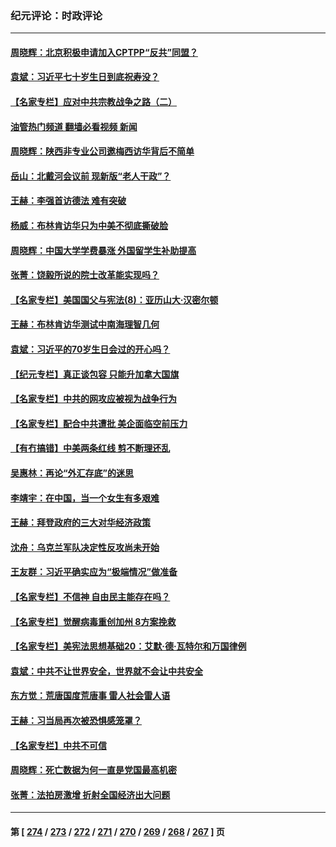 ### 纪元评论：时政评论
---
#### [周晓辉：北京积极申请加入CPTPP“反共”同盟？](../../pages/nsc1025/n14018312.md?06190330) 
#### [袁斌：习近平七十岁生日到底祝寿没？](../../pages/nsc1025/n14018186.md?06190330) 
#### [【名家专栏】应对中共宗教战争之路（二）](../../pages/nsc1025/n14010376.md?06190330) 
#### [油管热门频道 翻墙必看视频 新闻](ok?06190330)
#### [周晓辉：陕西非专业公司邀梅西访华背后不简单](../../pages/nsc1025/n14018000.md?06190330) 
#### [岳山：北戴河会议前 现新版“老人干政”？](../../pages/nsc1025/n14017963.md?06190330) 
#### [王赫：李强首访德法 难有突破](../../pages/nsc1025/n14017840.md?06190330) 
#### [杨威：布林肯访华只为中美不彻底撕破脸](../../pages/nsc1025/n14017702.md?06190330) 
#### [周晓辉：中国大学学费暴涨 外国留学生补助提高](../../pages/nsc1025/n14017565.md?06190330) 
#### [张菁：饶毅所说的院士改革能实现吗？](../../pages/nsc1025/n14016927.md?06190330) 
#### [【名家专栏】美国国父与宪法(8)：亚历山大‧汉密尔顿](../../pages/nsc1025/n14013727.md?06190330) 
#### [王赫：布林肯访华测试中南海理智几何](../../pages/nsc1025/n14017221.md?06190330) 
#### [袁斌：习近平的70岁生日会过的开心吗？](../../pages/nsc1025/n14017243.md?06190330) 
#### [【纪元专栏】真正谈包容 只能升加拿大国旗](../../pages/nsc1025/n14016960.md?06190330) 
#### [【名家专栏】中共的网攻应被视为战争行为](../../pages/nsc1025/n14016740.md?06190330) 
#### [【名家专栏】配合中共遭批 美企面临空前压力](../../pages/nsc1025/n14016707.md?06190330) 
#### [【有冇搞错】中美两条红线 剪不断理还乱](../../pages/nsc1025/n14016637.md?06190330) 
#### [吴惠林：再论“外汇存底”的迷思](../../pages/nsc1025/n14016684.md?06190330) 
#### [李靖宇：在中国，当一个女生有多艰难](../../pages/nsc1025/n14016672.md?06190330) 
#### [王赫：拜登政府的三大对华经济政策](../../pages/nsc1025/n14016451.md?06190330) 
#### [沈舟：乌克兰军队决定性反攻尚未开始](../../pages/nsc1025/n14016323.md?06190330) 
#### [王友群：习近平确实应为“极端情况”做准备](../../pages/nsc1025/n14016235.md?06190330) 
#### [【名家专栏】不信神 自由民主能存在吗？](../../pages/nsc1025/n14014131.md?06190330) 
#### [【名家专栏】觉醒病毒重创加州 8方案挽救](../../pages/nsc1025/n14016042.md?06190330) 
#### [【名家专栏】美宪法思想基础20：艾默‧德‧瓦特尔和万国律例](../../pages/nsc1025/n14015312.md?06190330) 
#### [袁斌：中共不让世界安全，世界就不会让中共安全](../../pages/nsc1025/n14015801.md?06190330) 
#### [东方觉：荒唐国度荒唐事 雷人社会雷人语](../../pages/nsc1025/n14015668.md?06190330) 
#### [王赫：习当局再次被恐惧感笼罩？](../../pages/nsc1025/n14015509.md?06190330) 
#### [【名家专栏】中共不可信](../../pages/nsc1025/n14015311.md?06190330) 
#### [周晓辉：死亡数据为何一直是党国最高机密](../../pages/nsc1025/n14015426.md?06190330) 
#### [张菁：法拍房激增 折射全国经济出大问题](../../pages/nsc1025/n14015392.md?06190330) 

---
#### 第 [ [274](./274.md?06190330) / [273](./273.md?06190330) / [272](./272.md?06190330) / [271](./271.md?06190330) / [270](./270.md?06190330) / [269](./269.md?06190330) / [268](./268.md?06190330) / [267](./267.md?06190330) ] 页

